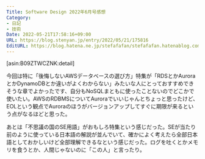 ```yaml
---
Title: Software Design 2022年6月号感想
Category:
- 日記
- 技術
Date: 2022-05-21T17:58:16+09:00
URL: https://blog.stenyan.jp/entry/2022/05/21/175816
EditURL: https://blog.hatena.ne.jp/stefafafan/stefafafan.hatenablog.com/atom/entry/13574176438094456192
---
```


[asin:B09ZTWCZNK:detail]

今回は特に「後悔しないAWSデータベースの選び方」特集が「RDSとかAuroraとかDynamoDBとか違いがよくわからない」みたいな人にとっておすすめできそうな章でよかったです、自分もNoSQLまともに使ったことないのでどこかで使いたい。AWSのRDBMSについてAuroraでいいじゃんとちょっと思ったけど、EOLという観点でAuroraのほうがバージョンアップしてすぐに期限が来るという点がなるほどと思った。

あとは「不思議の国のSE用語」がおもしろ特集という感じだった。SEが当たり前のように使っている日本語の解説が並んでいて、確かによく考えたら全部日本語としておかしいけど全部理解できるなという感じだった。ログを吐くとかメモリを食うとか、人間じゃないのに「この人」と言ったり。
